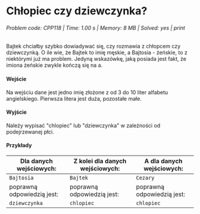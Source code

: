 # Chłopiec czy dziewczynka?
###### Problem code: CPP118 \| Time: 1.00 s \| Memory: 8 MB \| Solved: yes \| print

Bajtek chciałby szybko dowiadywać się, czy rozmawia z chłopcem czy dziewczynką. O ile wie, że Bajtek to imię męskie, a Bajtosia - żeńskie, to z niektórymi już ma problem. Jedyną wskazówkę, jaką posiada jest fakt, że imiona żeńskie zwykle kończą się na a.

#### Wejście
Na wejściu dane jest jedno imię złożone z od 3 do 10 liter alfabetu angielskiego. Pierwsza litera jest duża, pozostałe małe.

#### Wyjście
Należy wypisać "chlopiec" lub "dziewczynka" w zależności od podejrzewanej płci.

#### Przykłady
| Dla danych wejściowych:	 | Z kolei dla danych wejściowych:	| A dla danych wejściowych: |
|---|---|---|
|		`Bajtosia`			 |		`Bajtek`					| 		`Cezary`			|
| poprawną odpowiedzią jest: |	poprawną odpowiedzią jest:		| poprawną odpowiedzią jest:|
|    `dziewczynka`			 |    `chlopiec`					| 	`chlopiec`				|
